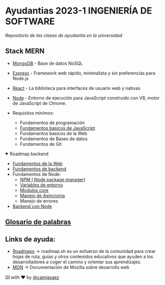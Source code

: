 # Ayudantias 2023-1 INGENIERÍA DE SOFTWARE

_Repositorio de las clases de ayudantia en la universidad_


## Stack MERN

- [MongoDB](https://www.mongodb.com) - Base de datos NoSQL
- [Express](https://expressjs.com/) - Framework web rápido, minimalista y sin preferencias para Node.js
- [React](https://react.dev/) - La biblioteca para interfaces de usuario web y nativas
- [Node](https://nodejs.org/es) - Entorno de ejecución para JavaScript construido con V8, motor de JavaScript de Chrome.
    

- Requisitos minimos:
    - Fundamentos de programación
    - [Fundamentos basicos de JavaScript](./JavaScript/Fundamentos/Fundamentos.md)
    - Fundamentos basicos de la Web
    - Fundamentos de Bases de datos
    - Fundamentos de Git

<details open>
<summary>Roadmap backend</summary>

- [Fundamentos de la Web](./Fundamentos/FundamentosWeb/Web.md)
- [Fundamentos de backend](./Fundamentos/FundamentosBackend/Backend.md)
- Fundamentos de Node:
    - [NPM ( Node package manager)](./Node/NPM/NPM.md)
    - [Variables de entorno](./Node/VariablesDeEntorno/VariablesDeEntorno.md)
    - [Modulos core](./Node/ModulosCore/Core.md)
    - [Manejo de Asincronia](./Node/Asincronia/Asincronia.md)
    - Manejo de errores
- [Backend con Node](./Node/Backend/Backend.md)
</details>

## [Glosario de palabras](./Glosario/Glosario.md)

## Links de ayuda:

- [Roadmaps](https://roadmap.sh/) -> roadmap.sh es un esfuerzo de la comunidad para crear hojas de ruta, guías y otros contenidos educativos que ayuden a los desarrolladores a coger el camino y orientar sus aprendizajes.
- [MDN](https://developer.mozilla.org/es/) -> Documentación de Mozilla sobre desarrollo web

⌨️ with ❤️ by [@camjasaez](https://github.com/camjasaez)